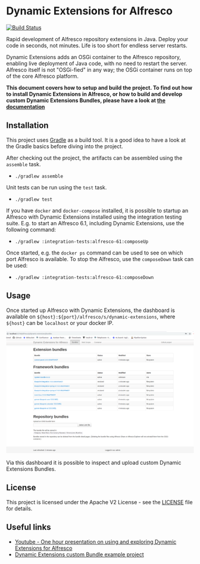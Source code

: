 # Dynamic Extensions for Alfresco

[![Build Status](https://travis-ci.org/xenit-eu/dynamic-extensions-for-alfresco.svg)](https://travis-ci.org/xenit-eu/dynamic-extensions-for-alfresco)

Rapid development of Alfresco repository extensions in Java. Deploy your code in seconds, not minutes. Life is too short for endless server restarts.

Dynamic Extensions adds an OSGi container to the Alfresco repository, enabling live deployment of Java code, with no need to restart the server.
Alfresco itself is not "OSGi-fied" in any way; the OSGi container runs on top of the core Alfresco platform.


**This document covers how to setup and build the project. To find out how to install Dynamic Extensions in Alfresco, 
or how to build and develop custom Dynamic Extensions Bundles, please have a look at [the documentation](documentation)**

## Installation
This project uses [Gradle](https://gradle.org/) as a build tool. It is a good idea to have a look at the Gradle basics before
diving into the project.

After checking out the project, the artifacts can be assembled using the `assemble` task.

* `./gradlew assemble`

Unit tests can be run using the `test` task.

* `./gradlew test`

If you have `docker` and `docker-compose` installed, it is possible to startup an Alfresco with Dynamic Extensions
installed using the integration testing suite. E.g. to start an Alfresco 6.1, including Dynamic Extensions, 
use the following command:

* `./gradlew :integration-tests:alfresco-61:composeUp`

Once started, e.g. the `docker ps` command can be used to see on which port Alfresco is available. To stop the Alfresco,
use the `composeDown` task can be used:

* `./gradlew :integration-tests:alfresco-61:composeDown`

## Usage
Once started up Alfresco with Dynamic Extensions, the dashboard is available on 
`${host}:${port}/alfresco/s/dynamic-extensions`, where `${host}` can be `localhost` or your docker IP.

![alt text](documentation/assets/DE_Dashboard.png)

Via this dashboard it is possible to inspect and upload custom Dynamic Extensions Bundles. 

## License 
This project is licensed under the Apache V2 License - see the [LICENSE](LICENSE) file for details.

## Useful links
* [Youtube - One hour presentation on using and exploring Dynamic Extensions for Alfresco](https://www.youtube.com/watch?v=Pc62PM7U3Ns)
* [Dynamic Extensions custom Bundle example project](https://github.com/xenit-eu/example-dynamic-extension)